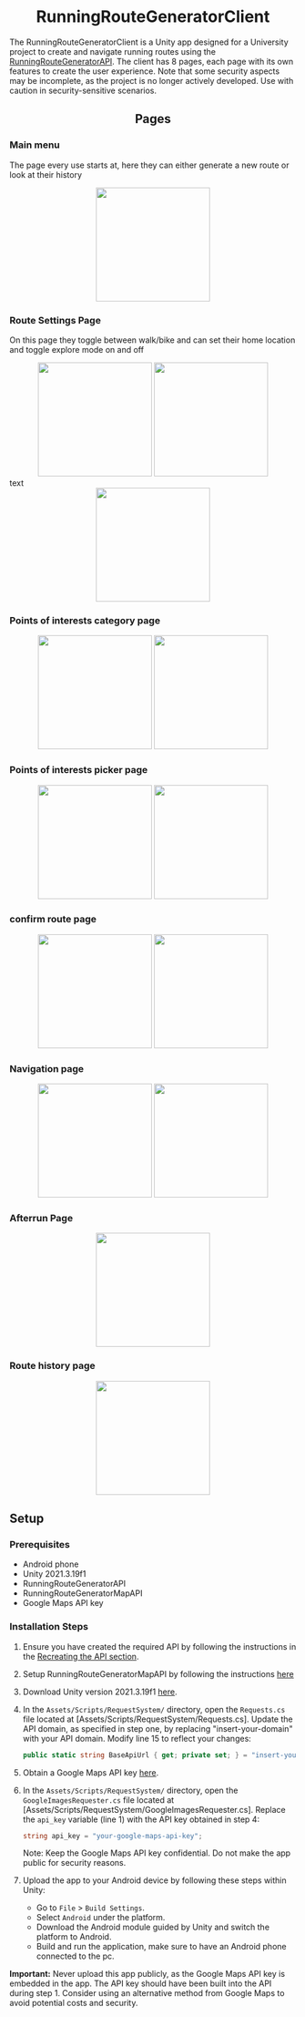 # <div align="center">RunningRouteGeneratorClient</div>
The RunningRouteGeneratorClient is a Unity app designed for a University project to create and navigate running routes using the [RunningRouteGeneratorAPI](https://github.com/eske4/RunningRouteGeneratorAPI). The client has 8 pages, each page with its own features to create the user experience. Note that some security aspects may be incomplete, as the project is no longer actively developed. Use with caution in security-sensitive scenarios. 

## <div align="center">Pages</div>
### Main menu
The page every use starts at, here they can either generate a new route or look at their history
<div align="center">
  <img src="https://github.com/eske4/RunningRouteGeneratorClient/blob/main/Images/MainMenu/MainMenu.png" width="200">
</div>

### Route Settings Page
On this page they toggle between walk/bike and can set their home location and toggle explore mode on and off
<div align="center">
  <img src="https://github.com/eske4/RunningRouteGeneratorClient/blob/main/Images/RouteSettingsPage/RouteSettingsFilter.png" width="200" />
  <img src="https://github.com/eske4/RunningRouteGeneratorClient/blob/main/Images/RouteSettingsPage/RouteSettingsGuide.png" width="200" /> 
</div>
text
<div align="center">
  <img src="https://github.com/eske4/RunningRouteGeneratorClient/blob/main/Images/RouteSettingsPage/Explore/RouteSettingsExplore.png" width="200" />
</div>

### Points of interests category page

<div align="center">
  <img src="https://github.com/eske4/RunningRouteGeneratorClient/blob/main/Images/POICatPage/Categories.png" width="200" />
  <img src="https://github.com/eske4/RunningRouteGeneratorClient/blob/main/Images/POICatPage/SubCategories.png" width="200" /> 
</div>

### Points of interests picker page

<div align="center">
  <img src="https://github.com/eske4/RunningRouteGeneratorClient/blob/main/Images/POIPage/POIPage.jpg" width="200" />
  <img src="https://github.com/eske4/RunningRouteGeneratorClient/blob/main/Images/POIPage/POIZoom.jpg" width="200" /> 
</div>

### confirm route page

<div align="center">
  <img src="https://github.com/eske4/RunningRouteGeneratorClient/blob/main/Images/ConfirmPage/Loading.jpg" width="200" />
  <img src="https://github.com/eske4/RunningRouteGeneratorClient/blob/main/Images/ConfirmPage/RouteConfirm.png" width="200" /> 
</div>

### Navigation page

<div align="center">
  <img src="https://github.com/eske4/RunningRouteGeneratorClient/blob/main/Images/NavigationPage/Navi.jpg" width="200" />
  <img src="https://github.com/eske4/RunningRouteGeneratorClient/blob/main/Images/NavigationPage/NaviMap.jpg" width="200" /> 
</div>

### Afterrun Page

<div align="center">
  <img src="https://github.com/eske4/RunningRouteGeneratorClient/blob/main/Images/AfterRunPage/AfterRun.jpg" width="200" />
</div>

### Route history page

<div align="center">
  <img src="https://github.com/eske4/RunningRouteGeneratorClient/blob/main/Images/HistoryPage/HistoryPic.jpg" width="200" />
</div>

## Setup
### Prerequisites

- Android phone
- Unity 2021.3.19f1
- RunningRouteGeneratorAPI
- RunningRouteGeneratorMapAPI
- Google Maps API key

### Installation Steps

1. Ensure you have created the required API by following the instructions in the [Recreating the API section](https://github.com/eske4/RunningRouteGeneratorAPI).

2. Setup RunningRouteGeneratorMapAPI by following the instructions [here](https://github.com/eske4/RunningRouteGeneratorMapAPI)

3. Download Unity version 2021.3.19f1 [here](https://unity.com/releases/editor/whats-new/2021.3.19).

4. In the `Assets/Scripts/RequestSystem/` directory, open the `Requests.cs` file located at [Assets/Scripts/RequestSystem/Requests.cs]. Update the API domain, as specified in step one, by replacing "insert-your-domain" with your API domain. Modify line 15 to reflect your changes:

    ```csharp
    public static string BaseApiUrl { get; private set; } = "insert-your-domain";
    ```

5. Obtain a Google Maps API key [here](https://developers.google.com/maps).

6. In the `Assets/Scripts/RequestSystem/` directory, open the `GoogleImagesRequester.cs` file located at [Assets/Scripts/RequestSystem/GoogleImagesRequester.cs]. Replace the `api_key` variable (line 1) with the API key obtained in step 4:

    ```csharp
    string api_key = "your-google-maps-api-key";
    ```

   Note: Keep the Google Maps API key confidential. Do not make the app public for security reasons.

7. Upload the app to your Android device by following these steps within Unity:
   - Go to `File` > `Build Settings`.
   - Select `Android` under the platform.
   - Download the Android module guided by Unity and switch the platform to Android.
   - Build and run the application, make sure to have an Android phone connected to the pc.

**Important:** Never upload this app publicly, as the Google Maps API key is embedded in the app. The API key should have been built into the API during step 1. Consider using an alternative method from Google Maps to avoid potential costs and security.
